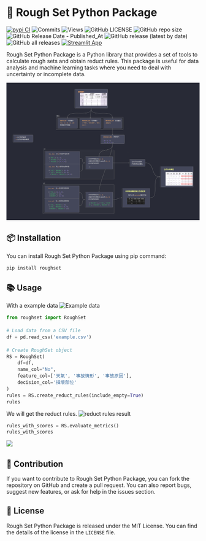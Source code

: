 # 🐍 Rough Set Python Package

[![pypi CI](https://github.com/Keycatowo/rough-set/actions/workflows/pypi-publish.yml/badge.svg)](https://github.com/Keycatowo/rough-set/actions/workflows/pypi-publish.yml) ![Commits](https://img.shields.io/github/commit-activity/m/Keycatowo/rough-set) ![Views](https://hits.seeyoufarm.com/api/count/incr/badge.svg?url=https%3A%2F%2Fgithub.com%2FKeycatowo%2Frough-set&count_bg=%2379C83D&title_bg=%23555555&icon=&icon_color=%23E7E7E7&title=Views&edge_flat=false) ![GitHub LICENSE](https://img.shields.io/github/license/Keycatowo/rough-set?style=plastic) ![GitHub repo size](https://img.shields.io/github/repo-size/Keycatowo/rough-set?style=plastic) ![GitHub Release Date - Published_At](https://img.shields.io/github/release-date/Keycatowo/rough-set) ![GitHub release (latest by date)](https://img.shields.io/github/v/release/Keycatowo/rough-set) ![GitHub all releases](https://img.shields.io/github/downloads/Keycatowo/rough-set/total) [![Streamlit App](https://static.streamlit.io/badges/streamlit_badge_black_white.svg)](https://roughset.streamlit.app/)
 
Rough Set Python Package is a Python library that provides a set of tools to calculate rough sets and obtain reduct rules. This package is useful for data analysis and machine learning tasks where you need to deal with uncertainty or incomplete data.

![](fig/%E7%B4%84%E7%95%A5%E9%9B%86%E5%90%88(rough%20set)%20%E9%96%8B%E7%99%BC.png)
## 📦 Installation
You can install Rough Set Python Package using pip command:

```bash
pip install roughset
```

## 📚 Usage
With a example data
![Example data](https://i.imgur.com/AHzxjiu.png)

```python
from roughset import RoughSet

# Load data from a CSV file
df = pd.read_csv('example.csv')

# Create RoughSet object
RS = RoughSet(
    df=df,
    name_col="No",
    feature_col=['天氣', '事故情形', '事故原因'],
    decision_col='損壞部位'
)
rules = RS.create_reduct_rules(include_empty=True)
rules
```
We will get the reduct rules.
![reduct rules result](https://i.imgur.com/wyG1wUr.png)


```python
rules_with_scores = RS.evaluate_metrics()
rules_with_scores
```
![](https://i.imgur.com/UjmomZj.png)


## 🤝 Contribution
If you want to contribute to Rough Set Python Package, you can fork the repository on GitHub and create a pull request. You can also report bugs, suggest new features, or ask for help in the issues section.

## 📜 License

Rough Set Python Package is released under the MIT License. You can find the details of the license in the `LICENSE` file.
